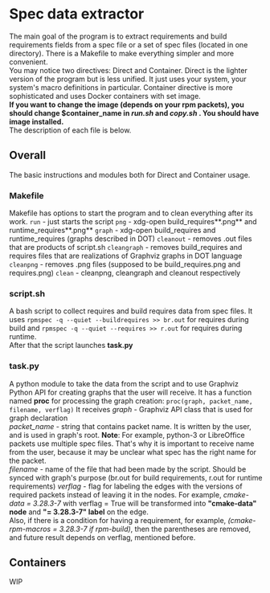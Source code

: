 # Spec data extractor
The main goal of the program is to extract requirements and build requirements fields from a spec file or a set of spec files (located in one directory). There is a Makefile to make everything simpler and more convenient.  
You may notice two directives: Direct and Container. Direct is the lighter version of the program but is less unified. It just uses your system, your system's macro definitions in particular. Container directive is more sophisticated and uses Docker containers with set image.  
**If you want to change the image (depends on your rpm packets), you should change $container_name in *run.sh* and *copy.sh* . You should have image installed.**  
The description of each file is below.  

## Overall
The basic instructions and modules both for Direct and Container usage.  

### Makefile
Makefile has options to start the program and to clean everything after its work.
`run` - just starts the script
`png` - xdg-open build\_requires**.png** and runtime\_requires**.png**
`graph` - xdg-open build\_requires and runtime\_requires (graphs described in DOT)
`cleanout` - removes .out files that are products of script.sh
`cleangraph` - removes build_requires and requires files that are realizations of Graphviz graphs in DOT language
`cleanpng` - removes .png files (supposed to be build_requires.png and requires.png)
`clean` - cleanpng, cleangraph and cleanout respectively  

### script.sh
A bash script to collect requires and build requires data from spec files. It uses
`rpmspec -q --quiet --buildrequires >> br.out` for requires during build and
`rpmspec -q --quiet --requires >> r.out` for requires during runtime.  
After that the script launches **task.py**

### task.py
A python module to take the data from the script and to use Graphviz Python API for  creating graphs that the user will receive. It has a function named **proc** for processing the graph creation:
`proc(graph, packet_name, filename, verflag)`
It receives *graph* - Graphviz API class that is used for graph declaration  
*packet_name* - string that contains packet name. It is written by the user, and is used in graph's root. **Note**: For example, python-3 or LibreOffice packets use multiple spec files. That's why it is important to receive name from the user, because it may be unclear what spec has the right name for the packet.  
*filename* - name of the file that had been made by the script. Should be synced with graph's purpose (br.out for build requirements, r.out for runtime requirements)
*verflag* - flag for labeling the edges with the versions of required packets instead of leaving it in the nodes. For example, *cmake-data = 3.28.3-7* with verflag = True will be transformed into **"cmake-data" node** and **"= 3.28.3-7" label** on the edge.  
Also, if there is a condition for having a requirement, for example, *(cmake-rpm-macros = 3.28.3-7 if rpm-build)*, then the parentheses are removed, and future result depends on verflag, mentioned before.

## Containers
WIP
